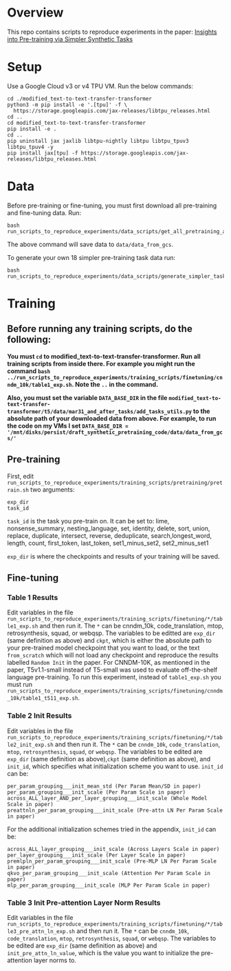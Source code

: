 
# Overview
This repo contains scripts to reproduce experiments in the paper: 
[Insights into Pre-training via Simpler Synthetic Tasks](https://arxiv.org/abs/0000000000)


# Setup
Use a Google Cloud v3 or v4 TPU VM.
Run the below commands:
```
cd ./modified_text-to-text-transfer-transformer
python3 -m pip install -e '.[tpu]' -f \
  https://storage.googleapis.com/jax-releases/libtpu_releases.html
cd ..
cd modified_text-to-text-transfer-transformer
pip install -e .
cd ..
pip uninstall jax jaxlib libtpu-nightly libtpu libtpu_tpuv3 libtpu_tpuv4 -y
pip install jax[tpu] -f https://storage.googleapis.com/jax-releases/libtpu_releases.html
```



# Data
Before pre-training or fine-tuning, you must first download all pre-training and fine-tuning data. Run:
```
bash run_scripts_to_reproduce_experiments/data_scripts/get_all_pretraining_and_finetuning_data_from_gcs.sh
```
The above command will save data to `data/data_from_gcs`.



To generate your own 18 simpler pre-training task data run:
```
bash run_scripts_to_reproduce_experiments/data_scripts/generate_simpler_tasks_data.sh
```

# Training

## Before running any training scripts, do the following:

**You must `cd` to modified_text-to-text-transfer-transformer. Run all training scripts from inside there. For example you might run the command `bash ../run_scripts_to_reproduce_experiments/training_scripts/finetuning/cnndm_10k/table1_exp.sh`. Note the `..` in the command.**

**Also, you must set the variable `DATA_BASE_DIR` in the file `modified_text-to-text-transfer-transformer/t5/data/mar31_and_after_tasks/add_tasks_utils.py`  to the absolute path of your downloaded data from above. For example, to run the code on my VMs I set `DATA_BASE_DIR = '/mnt/disks/persist/draft_synthetic_pretraining_code/data/data_from_gcs/'`**


## Pre-training
First, edit `run_scripts_to_reproduce_experiments/training_scripts/pretraining/pretrain.sh` two arguments:
```
exp_dir
task_id
``` 
`task_id` is the task you pre-train on. It can be set to: lime, nonsense_summary, nesting_language, set, identity, delete, sort, union, replace, duplicate, intersect, reverse, deduplicate, search,longest_word, length, count, first_token, last_token, set1_minus_set2, set2_minus_set1

`exp_dir` is where the checkpoints and results of your training will be saved.


## Fine-tuning
### Table 1 Results

Edit variables in the file `run_scripts_to_reproduce_experiments/training_scripts/finetuning/*/table1_exp.sh` and then run it. The `*` can be cnndm_10k, code_translation, mtop, retrosynthesis, squad, or webqsp.
The variables to be editted are `exp_dir` (same definition as above) and `ckpt`, which is either the absolute path to your pre-trained model checkpoint that you want to load, or the text `from_scratch` which will not load any checkpoint and reproduce the results labelled  `Random Init` in the paper. For CNNDM-10K, as mentioned in the paper, T5v1.1-small instead of T5-small was used to evaluate off-the-shelf language pre-training. To run this experiment, instead of `table1_exp.sh` you must run `run_scripts_to_reproduce_experiments/training_scripts/finetuning/cnndm_10k/table1_t511_exp.sh`.


### Table 2 Init Results
Edit variables in the file `run_scripts_to_reproduce_experiments/training_scripts/finetuning/*/table2_init_exp.sh` and then run it. The `*` can be `cnndm_10k`, `code_translation`, `mtop`, `retrosynthesis`, `squad`, or `webqsp`.
The variables to be edited are `exp_dir` (same definition as above),`ckpt` (same definition as above), and `init_id`, which specifies what initialization scheme you want to use. `init_id` can be:
```
per_param_grouping___init_mean_std (Per Param Mean/SD in paper)
per_param_grouping___init_scale (Per Param Scale in paper)
across_ALL_layer_AND_per_layer_grouping___init_scale (Whole Model Scale in paper)
preattnln_per_param_grouping___init_scale (Pre-attn LN Per Param Scale in paper)
```
For the additional initialization schemes tried in the appendix, `init_id` can be:
```
across_ALL_layer_grouping___init_scale (Across Layers Scale in paper)
per_layer_grouping___init_scale (Per Layer Scale in paper)
premlpln_per_param_grouping___init_scale (Pre-MLP LN Per Param Scale in paper)
qkvo_per_param_grouping___init_scale (Attention Per Param Scale in paper)
mlp_per_param_grouping___init_scale (MLP Per Param Scale in paper)
```


### Table 3 Init Pre-attention Layer Norm Results
Edit variables in the file `run_scripts_to_reproduce_experiments/training_scripts/finetuning/*/table3_pre_attn_ln_exp.sh` and then run it. The `*` can be `cnndm_10k`, `code_translation`, `mtop`, `retrosynthesis`, `squad`, or `webqsp`.
The variables to be edited are `exp_dir` (same definition as above) and `init_pre_attn_ln_value`, which is the value you want to initialize the pre-attention layer norms to.
